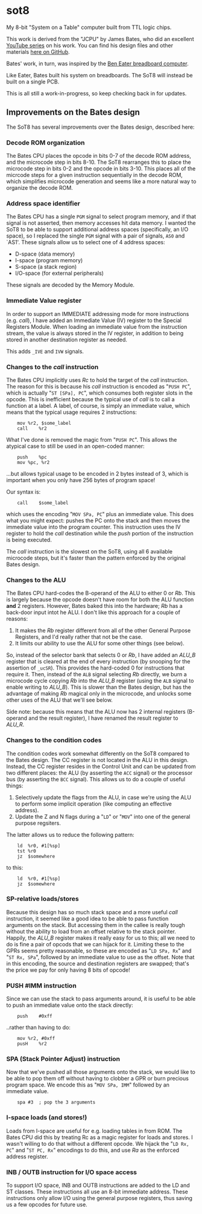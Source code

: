 # sot8
My 8-bit "System on a Table" computer built from TTL logic chips.

This work is derived from the "JCPU" by James Bates, who did an excellent
[YouTube series](https://www.youtube.com/playlist?list=PL_i7PfWMNYobSPpg1_voiDe6qBcjvuVui)
on his work.  You can find his design files and other materials
[here on GitHub](https://github.com/jamesbates/jcpu).

Bates' work, in turn, was inspired by the [Ben Eater breadboard computer](https://eater.net/8bit).

Like Eater, Bates built his system on breadboards.  The SoT8 will instead
be built on a single PCB.

This is all still a work-in-progress, so keep checking back in for updates.

## Improvements on the Bates design

The SoT8 has several improvements over the Bates design, described here:

### Decode ROM organization

The Bates CPU places the opcode in bits 0-7 of the decode ROM address,
and the microcode step in bits 8-10.  The SoT8 rearranges this to place
the microcode step in bits 0-2 and the opcode in bits 3-10.  This places
all of the micrcode steps for a given instruction sequentially in the
decode ROM, which simplifies microcode generation and seems like a more
natural way to organize the decode ROM.

### Address space identifier

The Bates CPU has a single `PGM` signal to select program memory, and if
that signal is not asserted, then memory accesses hit data memory.  I wanted
the SoT8 to be able to support additional address spaces (specifically,
an I/O space), so I replaced the single `PGM` signal with a pair of signals,
`AS0` and `AS1'.  These signals allow us to select one of 4 address spaces:

* D-space (data memory)
* I-space (program memory)
* S-space (a stack region)
* I/O-space (for external peripherals)

These signals are decoded by the Memory Module.

### Immediate Value register

In order to support an IMMEDIATE addressing mode for more instructions
(e.g. _call_), I have added an Immediate Value (IV) register to the Special
Registers Module.  When loading an immediate value from the instruction
stream, the value is always stored in the IV register, in addition to being
stored in another destination register as needed.

This adds `_IVE` and `IVW` signals.

### Changes to the _call_ instruction

The Bates CPU implicitly uses _Rc_ to hold the target of the _call_
instruction.  The reason for this is because his _call_ instruction is
encoded as "`PUSH PC`", which is actually "`ST [SPa], PC`", which consumes
both register slots in the opcode.  This is inefficient because the
typical use of _call_ is to call a function at a label.  A label, of course,
is simply an immediate value, which means that the typical usage requires
2 instructions:

```
	mov	%r2, $some_label
	call	%r2
```

What I've done is removed the magic from "`PUSH PC`".  This allows the
atypical case to still be used in an open-coded manner:

```
	push	%pc
	mov	%pc, %r2
```

...but allows typical usage to be encoded in 2 bytes instead of 3,
which is important when you only have 256 bytes of program space!

Our syntax is:

```
	call	$some_label
```

which uses the encoding "`MOV SPa, PC`" plus an immediate value.  This
does what you might expect: pushes the PC onto the stack and then moves
the immediate value into the program counter.  This instruction uses the
IV register to hold the _call_ destination while the _push_ portion of
the instruction is being executed.

The _call_ instruction is the slowest on the SoT8, using all 6 available
microcode steps, but it's faster than the pattern enforced by the original
Bates design.

### Changes to the ALU

The Bates CPU hard-codes the B-operand of the ALU to either 0 or _Rb_.
This is largely because the opcode doesn't have room for both the ALU
function **and** 2 registers.  However, Bates baked this into the hardware;
_Rb_ has a back-door input intot he ALU.  I don't like this approach for
a couple of reasons:

1. It makes the _Rb_ register different from all of the other General Purpose
Registers, and I'd really rather that not be the case.
2. It limits our ability to use the ALU for some other things (see below).

So, instead of the selector bank that selects 0 or _Rb_, I have added an
_ALU\_B_ register that is cleared at the end of every instruction (by
snooping for the assertion of `_ucSR`).  This provides the hard-coded 0
for instructions that require it.  Then, instead of the `ALB` signal
selecting _Rb_ directly, we burn a microcode cycle copying _Rb_ into the
_ALU\_B_ register (using the `ALB` signal to enable writing to _ALU\_B_).
This is slower than the Bates design, but has the advantage of making
_Rb_ magical only in the microcode, and unlocks some other uses of the ALU
that we'll see below.

Side note: because this means that the ALU now has 2 internal registers
(B-operand and the result register), I have renamed the result register
to _ALU\_R_.

### Changes to the condition codes

The condition codes work somewhat differently on the SoT8 compared to
the Bates design.  The CC register is not located in the ALU in this
design.  Instead, the CC register resides in the Control Unit and can be
updated from two different places: the ALU (by asserting the `ACC` signal)
or the processor bus (by asserting the `BCC` signal).  This allows us to
do a couple of useful things:

1. Selectively update the flags from the ALU, in case we're using the ALU
to perform some implicit operation (like computing an effective address).
2. Update the Z and N flags during a "`LD`" or "`MOV`" into one of the
general purpose regsiters.

The latter allows us to reduce the following pattern:

```
	ld	%r0, #1[%sp]
	tst	%r0
	jz	$somewhere
```

to this:

```
	ld	%r0, #1[%sp]
	jz	$somewhere
```

### SP-relative loads/stores

Because this design has so much stack space and a more useful _call_
instruction, it seemed like a good idea to be able to pass function
arguments on the stack.  But accessing them in the callee is really
tough without the ability to load from an offset relative to the stack
pointer.  Happily, the _ALU\_B_ register makes it really easy for us
to this; all we need to do is fine a pair of opcods that we can hijack
for it.  Limiting these to the GPRs seems pretty reasonable, so these
are encoded as "`LD SPa, Rx`" and "`ST Rx, SPa`", followed by an immediate
value to use as the offset.  Note that in this encoding, the source and
destination registers are swapped; that's the price we pay for only having
8 bits of opcode!

### PUSH #IMM instruction

Since we can use the stack to pass arguments around, it is useful to
be able to push an immediate value onto the stack directly:

```
	push	#0xff
```

..rather than having to do:

```
	mov	%r2, #0xff
	pusH	%r2
```

### SPA (Stack Pointer Adjust) instruction

Now that we've pushed all those arguments onto the stack, we would like
to be able to pop them off without having to clobber a GPR or burn precious
program space.  We encode this as "`MOV SPa, IMM`" followed by an immediate
value.

```
	spa	#3	; pop the 3 arguments
```

### I-space loads (and stores!)

Loads from I-space are useful for e.g. loading tables in from ROM.
The Bates CPU did this by treating Rc as a magic register for loads
and stores.  I wasn't willing to do that without a different opcode.
We hijack the "`LD Rx, PC`" and "`ST PC, Rx`" encodings to do this, and
use _Ra_ as the enforced address register.

### INB / OUTB instruction for I/O space access

To support I/O space, INB and OUTB instructions are added to
the LD and ST classes.  These instructions all use an 8-bit
immediate address.  These instructions only allow I/O using
the general purpose registers, thus saving us a few opcodes
for future use.
